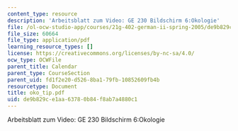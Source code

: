 ```yaml
---
content_type: resource
description: 'Arbeitsblatt zum Video: GE 230 Bildschirm 6:Okologie'
file: /ol-ocw-studio-app/courses/21g-402-german-ii-spring-2005/de9b829ce1aa63780b84f8ab7a4880c1_oko_tip.pdf
file_size: 60664
file_type: application/pdf
learning_resource_types: []
license: https://creativecommons.org/licenses/by-nc-sa/4.0/
ocw_type: OCWFile
parent_title: Calendar
parent_type: CourseSection
parent_uid: fd1f2e20-d526-8ba1-79fb-10852609fb4b
resourcetype: Document
title: oko_tip.pdf
uid: de9b829c-e1aa-6378-0b84-f8ab7a4880c1
---
```

Arbeitsblatt zum Video: GE 230 Bildschirm 6:Okologie